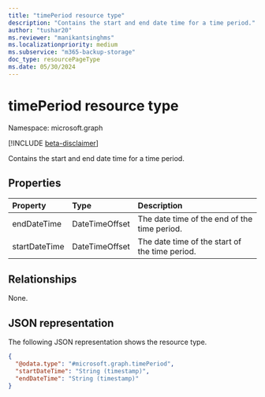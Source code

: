 ```yaml
---
title: "timePeriod resource type"
description: "Contains the start and end date time for a time period."
author: "tushar20"
ms.reviewer: "manikantsinghms"
ms.localizationpriority: medium
ms.subservice: "m365-backup-storage"
doc_type: resourcePageType
ms.date: 05/30/2024
---
```


# timePeriod resource type

Namespace: microsoft.graph

[!INCLUDE [beta-disclaimer](../../includes/beta-disclaimer.md)]

Contains the start and end date time for a time period.

## Properties
|Property|Type|Description|
|:---|:---|:---|
|endDateTime|DateTimeOffset|The date time of the end of the time period.|
|startDateTime|DateTimeOffset|The date time of the start of the time period.|

## Relationships
None.

## JSON representation
The following JSON representation shows the resource type.
<!-- {
  "blockType": "resource",
  "@odata.type": "microsoft.graph.timePeriod"
}
-->
``` json
{
  "@odata.type": "#microsoft.graph.timePeriod",
  "startDateTime": "String (timestamp)",
  "endDateTime": "String (timestamp)"
}
```

